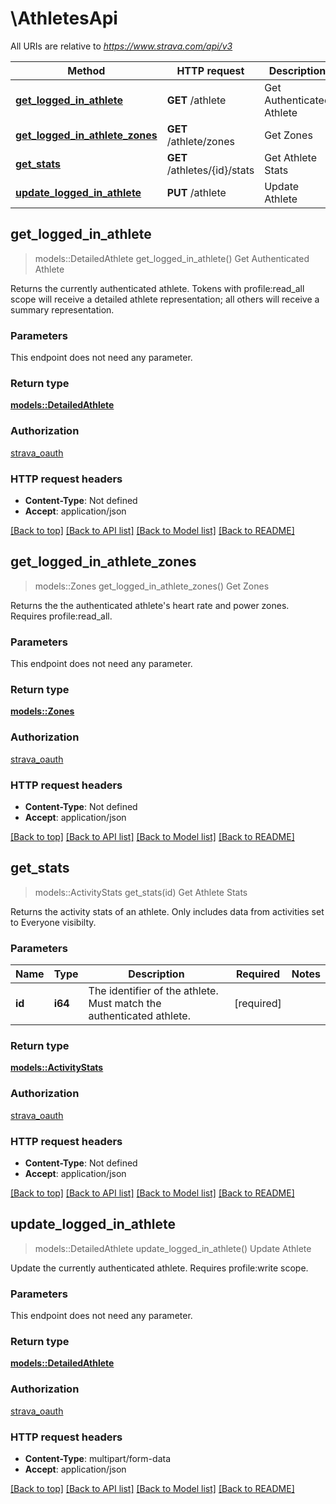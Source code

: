 # \AthletesApi

All URIs are relative to *https://www.strava.com/api/v3*

Method | HTTP request | Description
------------- | ------------- | -------------
[**get_logged_in_athlete**](AthletesApi.md#get_logged_in_athlete) | **GET** /athlete | Get Authenticated Athlete
[**get_logged_in_athlete_zones**](AthletesApi.md#get_logged_in_athlete_zones) | **GET** /athlete/zones | Get Zones
[**get_stats**](AthletesApi.md#get_stats) | **GET** /athletes/{id}/stats | Get Athlete Stats
[**update_logged_in_athlete**](AthletesApi.md#update_logged_in_athlete) | **PUT** /athlete | Update Athlete



## get_logged_in_athlete

> models::DetailedAthlete get_logged_in_athlete()
Get Authenticated Athlete

Returns the currently authenticated athlete. Tokens with profile:read_all scope will receive a detailed athlete representation; all others will receive a summary representation.

### Parameters

This endpoint does not need any parameter.

### Return type

[**models::DetailedAthlete**](DetailedAthlete.md)

### Authorization

[strava_oauth](../README.md#strava_oauth)

### HTTP request headers

- **Content-Type**: Not defined
- **Accept**: application/json

[[Back to top]](#) [[Back to API list]](../README.md#documentation-for-api-endpoints) [[Back to Model list]](../README.md#documentation-for-models) [[Back to README]](../README.md)


## get_logged_in_athlete_zones

> models::Zones get_logged_in_athlete_zones()
Get Zones

Returns the the authenticated athlete's heart rate and power zones. Requires profile:read_all.

### Parameters

This endpoint does not need any parameter.

### Return type

[**models::Zones**](Zones.md)

### Authorization

[strava_oauth](../README.md#strava_oauth)

### HTTP request headers

- **Content-Type**: Not defined
- **Accept**: application/json

[[Back to top]](#) [[Back to API list]](../README.md#documentation-for-api-endpoints) [[Back to Model list]](../README.md#documentation-for-models) [[Back to README]](../README.md)


## get_stats

> models::ActivityStats get_stats(id)
Get Athlete Stats

Returns the activity stats of an athlete. Only includes data from activities set to Everyone visibilty.

### Parameters


Name | Type | Description  | Required | Notes
------------- | ------------- | ------------- | ------------- | -------------
**id** | **i64** | The identifier of the athlete. Must match the authenticated athlete. | [required] |

### Return type

[**models::ActivityStats**](ActivityStats.md)

### Authorization

[strava_oauth](../README.md#strava_oauth)

### HTTP request headers

- **Content-Type**: Not defined
- **Accept**: application/json

[[Back to top]](#) [[Back to API list]](../README.md#documentation-for-api-endpoints) [[Back to Model list]](../README.md#documentation-for-models) [[Back to README]](../README.md)


## update_logged_in_athlete

> models::DetailedAthlete update_logged_in_athlete()
Update Athlete

Update the currently authenticated athlete. Requires profile:write scope.

### Parameters

This endpoint does not need any parameter.

### Return type

[**models::DetailedAthlete**](DetailedAthlete.md)

### Authorization

[strava_oauth](../README.md#strava_oauth)

### HTTP request headers

- **Content-Type**: multipart/form-data
- **Accept**: application/json

[[Back to top]](#) [[Back to API list]](../README.md#documentation-for-api-endpoints) [[Back to Model list]](../README.md#documentation-for-models) [[Back to README]](../README.md)

